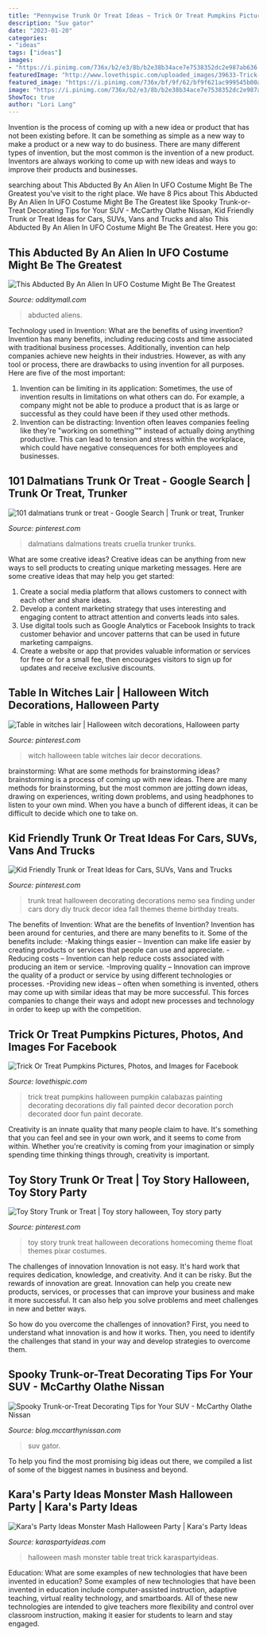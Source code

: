 ```yaml
---
title: "Pennywise Trunk Or Treat Ideas ~ Trick Or Treat Pumpkins Pictures, Photos, And Images For Facebook"
description: "Suv gator"
date: "2023-01-20"
categories:
- "ideas"
tags: ["ideas"]
images:
- "https://i.pinimg.com/736x/b2/e3/8b/b2e38b34ace7e7538352dc2e987ab636.jpg"
featuredImage: "http://www.lovethispic.com/uploaded_images/39633-Trick-Or-Treat-Pumpkins.jpg"
featured_image: "https://i.pinimg.com/736x/bf/9f/62/bf9f621ac999545b00a9c4200a8ed9ec--beach-themes--dalmatians.jpg"
image: "https://i.pinimg.com/736x/b2/e3/8b/b2e38b34ace7e7538352dc2e987ab636.jpg"
ShowToc: true
author: "Lori Lang"
---
```



Invention is the process of coming up with a new idea or product that has not been existing before. It can be something as simple as a new way to make a product or a new way to do business. There are many different types of invention, but the most common is the invention of a new product. Inventors are always working to come up with new ideas and ways to improve their products and businesses.

	

		
searching about This Abducted By An Alien In UFO Costume Might Be The Greatest you've visit to the right place. We have 8 Pics about This Abducted By An Alien In UFO Costume Might Be The Greatest like Spooky Trunk-or-Treat Decorating Tips for Your SUV - McCarthy Olathe Nissan, Kid Friendly Trunk or Treat Ideas for Cars, SUVs, Vans and Trucks and also This Abducted By An Alien In UFO Costume Might Be The Greatest. Here you go:
		
    
## This Abducted By An Alien In UFO Costume Might Be The Greatest

<img loading=lazy src="https://odditymall.com/includes/content/upload/this-abducted-by-an-alien-in-ufo-costume-might-be-the-greatest-halloween-idea-ever-9021.jpg" onerror="this.onerror=null;this.src='https://tse2.mm.bing.net/th?id=OIP.2EfKTfZogo2kb0fZXKJwZwHaKW&amp;pid=15.1';" alt="This Abducted By An Alien In UFO Costume Might Be The Greatest">

_Source: odditymall.com_

>abducted aliens. 

	

Technology used in Invention: What are the benefits of using invention?
Invention has many benefits, including reducing costs and time associated with traditional business processes. Additionally, invention can help companies achieve new heights in their industries. However, as with any tool or process, there are drawbacks to using invention for all purposes. Here are five of the most important: 
1) Invention can be limiting in its application: Sometimes, the use of invention results in limitations on what others can do. For example, a company might not be able to produce a product that is as large or successful as they could have been if they used other methods. 
2) Invention can be distracting: Invention often leaves companies feeling like they're "working on something™" instead of actually doing anything productive. This can lead to tension and stress within the workplace, which could have negative consequences for both employees and businesses.

    
## 101 Dalmatians Trunk Or Treat - Google Search | Trunk Or Treat, Trunker

<img loading=lazy src="https://i.pinimg.com/736x/bf/9f/62/bf9f621ac999545b00a9c4200a8ed9ec--beach-themes--dalmatians.jpg" onerror="this.onerror=null;this.src='https://tse4.mm.bing.net/th?id=OIP.yhQLcRSgpJgDUNrTrfFkJwHaFi&amp;pid=15.1';" alt="101 dalmatians trunk or treat - Google Search | Trunk or treat, Trunker">

_Source: pinterest.com_

>dalmatians dalmations treats cruella trunker trunks. 

	

What are some creative ideas?
Creative ideas can be anything from new ways to sell products to creating unique marketing messages. Here are some creative ideas that may help you get started: 
1. Create a social media platform that allows customers to connect with each other and share ideas. 
2. Develop a content marketing strategy that uses interesting and engaging content to attract attention and converts leads into sales. 
3. Use digital tools such as Google Analytics or Facebook Insights to track customer behavior and uncover patterns that can be used in future marketing campaigns. 
4. Create a website or app that provides valuable information or services for free or for a small fee, then encourages visitors to sign up for updates and receive exclusive discounts.

    
## Table In Witches Lair | Halloween Witch Decorations, Halloween Party

<img loading=lazy src="https://i.pinimg.com/736x/07/6b/fb/076bfb7f9bdb1eae59e67a68988b150b--sleepy-hollow-garage.jpg" onerror="this.onerror=null;this.src='https://tse2.mm.bing.net/th?id=OIP.YLHPNrgV504sM9O0QcG3BwDhEs&amp;pid=15.1';" alt="Table in witches lair | Halloween witch decorations, Halloween party">

_Source: pinterest.com_

>witch halloween table witches lair decor decorations. 

	

brainstorming: What are some methods for brainstorming ideas?
brainstorming is a process of coming up with new ideas. There are many methods for brainstorming, but the most common are jotting down ideas, drawing on experiences, writing down problems, and using headphones to listen to your own mind. When you have a bunch of different ideas, it can be difficult to decide which one to take on.

    
## Kid Friendly Trunk Or Treat Ideas For Cars, SUVs, Vans And Trucks

<img loading=lazy src="https://i.pinimg.com/736x/b2/e3/8b/b2e38b34ace7e7538352dc2e987ab636.jpg" onerror="this.onerror=null;this.src='https://tse4.mm.bing.net/th?id=OIP.V__Qu3q6bN4c2rt55LdPfwHaNJ&amp;pid=15.1';" alt="Kid Friendly Trunk or Treat Ideas for Cars, SUVs, Vans and Trucks">

_Source: pinterest.com_

>trunk treat halloween decorating decorations nemo sea finding under cars dory diy truck decor idea fall themes theme birthday treats. 

	

The benefits of Invention: What are the benefits of Invention?
Invention has been around for centuries, and there are many benefits to it. Some of the benefits include: 
-Making things easier – Invention can make life easier by creating products or services that people can use and appreciate. 
-Reducing costs – Invention can help reduce costs associated with producing an item or service. 
-Improving quality – Innovation can improve the quality of a product or service by using different technologies or processes. 
-Providing new ideas – often when something is invented, others may come up with similar ideas that may be more successful. This forces companies to change their ways and adopt new processes and technology in order to keep up with the competition.

    
## Trick Or Treat Pumpkins Pictures, Photos, And Images For Facebook

<img loading=lazy src="http://www.lovethispic.com/uploaded_images/39633-Trick-Or-Treat-Pumpkins.jpg" onerror="this.onerror=null;this.src='https://tse1.mm.bing.net/th?id=OIP.dgpZW1OWfZfvt7kv7HS8-gHaJ3&amp;pid=15.1';" alt="Trick Or Treat Pumpkins Pictures, Photos, and Images for Facebook">

_Source: lovethispic.com_

>trick treat pumpkins halloween pumpkin calabazas painting decorating decorations diy fall painted decor decoration porch decorated door fun paint decorate. 

	

Creativity is an innate quality that many people claim to have. It's something that you can feel and see in your own work, and it seems to come from within. Whether you're creativity is coming from your imagination or simply spending time thinking things through, creativity is important.

    
## Toy Story Trunk Or Treat | Toy Story Halloween, Toy Story Party

<img loading=lazy src="https://i.pinimg.com/736x/a2/25/2a/a2252ae3be97b2791fa7c1b3b1bd48f6.jpg" onerror="this.onerror=null;this.src='https://tse2.mm.bing.net/th?id=OIP.-53hljiPZkLg2Eh07AxhBAHaJ3&amp;pid=15.1';" alt="Toy Story Trunk or Treat | Toy story halloween, Toy story party">

_Source: pinterest.com_

>toy story trunk treat halloween decorations homecoming theme float themes pixar costumes. 

	

The challenges of innovation
Innovation is not easy. It's hard work that requires dedication, knowledge, and creativity. And it can be risky. But the rewards of innovation are great.
Innovation can help you create new products, services, or processes that can improve your business and make it more successful. It can also help you solve problems and meet challenges in new and better ways.

So how do you overcome the challenges of innovation? First, you need to understand what innovation is and how it works. Then, you need to identify the challenges that stand in your way and develop strategies to overcome them.

    
## Spooky Trunk-or-Treat Decorating Tips For Your SUV - McCarthy Olathe Nissan

<img loading=lazy src="https://blog.mccarthynissan.com/wp-content/uploads/sites/79/2020/09/Trunk-Or-Treat-Decoration-Ideas-640x960.jpg" onerror="this.onerror=null;this.src='https://tse3.mm.bing.net/th?id=OIP.FNjKxKtNrlYr3BERANGKPwHaLH&amp;pid=15.1';" alt="Spooky Trunk-or-Treat Decorating Tips for Your SUV - McCarthy Olathe Nissan">

_Source: blog.mccarthynissan.com_

>suv gator. 

	

To help you find the most promising big ideas out there, we compiled a list of some of the biggest names in business and beyond.

    
## Kara&#039;s Party Ideas Monster Mash Halloween Party | Kara&#039;s Party Ideas

<img loading=lazy src="http://karaspartyideas.com/wp-content/uploads/2016/09/Monster-Mash-Halloween-Party-via-Karas-Party-Ideas-KarasPartyIdeas.com24.jpeg" onerror="this.onerror=null;this.src='https://tse1.mm.bing.net/th?id=OIP.GoskwO5NVVf9nJQgbqBunwHaE8&amp;pid=15.1';" alt="Kara&#039;s Party Ideas Monster Mash Halloween Party | Kara&#039;s Party Ideas">

_Source: karaspartyideas.com_

>halloween mash monster table treat trick karaspartyideas. 

	

Education: What are some examples of new technologies that have been invented in education?
Some examples of new technologies that have been invented in education include computer-assisted instruction, adaptive teaching, virtual reality technology, and smartboards. All of these new technologies are intended to give teachers more flexibility and control over classroom instruction, making it easier for students to learn and stay engaged.

